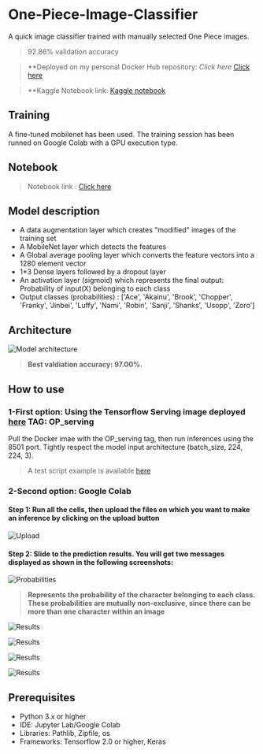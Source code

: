 # One-Piece-Image-Classifier

A quick image classifier trained with manually selected One Piece images. 
> 92.86% validation accuracy

> **Deployed on my personal Docker Hub repository: *Click here* [Click here](https://hub.docker.com/repository/docker/ibrahimserouis/my-tensorflow-models)

> **Kaggle Notebook link:  [Kaggle notebook](https://www.kaggle.com/ibrahimserouis99/one-piece-image-classifier-notebook)

## Training 

A fine-tuned mobilenet has been used. The training session has been runned on Google Colab with a GPU execution type. 

## Notebook 

> Notebook link : [Click here](Model_without_Keras_Tuner.ipynb)

## Model description

- A data augmentation layer which creates "modified" images of the training set
- A MobileNet layer which detects the features
- A Global average pooling layer which converts the feature vectors into a 1280 element vector
- 1*3 Dense layers followed by a dropout layer
- An activation layer (sigmoid) which represents the final output: Probability of input(X) belonging to each class
- Output classes (probabilities) : ['Ace', 'Akainu', 'Brook', 'Chopper', 'Franky', 'Jinbei', 'Luffy', 'Nami', 'Robin', 'Sanji', 'Shanks', 'Usopp', 'Zoro']

## Architecture

![Model architecture](Screenshots/ArchitectureV9.PNG)
> **Best valdiation accuracy: 97.00%.**

## How to use 

### 1-First option: Using the Tensorflow Serving image deployed [here](https://hub.docker.com/repository/docker/ibrahimserouis/my-tensorflow-models) **TAG: OP_serving**

Pull the Docker imae with the OP_serving tag, then run inferences using the 8501 port. Tightly respect the model input architecture (batch_size, 224, 224, 3). 

> A test script example is available [here](/Scripts/Prediction_OP_Model_Test.py)

### 2-Second option: Google Colab

#### Step 1:  Run all the cells, then upload the files on which you want to make an inference by clicking on the upload button 
![Upload](/Screenshots/File%20upload.PNG)

#### Step 2: Slide to the prediction results. You will get two messages displayed as shown in the following screenshots: 
![Probabilities](Screenshots/Probabilities.PNG)
> **Represents the probability of the character belonging to each class. These probabilities are mutually non-exclusive, since there can be more than one character within an image**

![Results](Brook%20and%20Chopper%202.PNG)

![Results](Franky%20and%20Jinbei2.PNG)

![Results](Robin%20and%20Sanji2.PNG)

![Results](Usopp%20and%20Zoro2.PNG)



## Prerequisites

- Python 3.x or higher 
- IDE: Jupyter Lab/Google Colab
- Libraries: Pathlib, Zipfile, os
- Frameworks: Tensorflow 2.0 or higher, Keras
